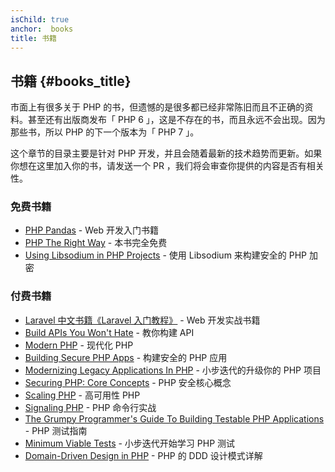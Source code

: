 ```yaml
---
isChild: true
anchor:  books
title: 书籍
---
```


## 书籍 {#books_title}

市面上有很多关于 PHP 的书，但遗憾的是很多都已经非常陈旧而且不正确的资料。甚至还有出版商发布「 PHP 6 」，这是不存在的书，而且永远不会出现。因为那些书，所以 PHP 的下一个版本为「 PHP 7 」。


这个章节的目录主要是针对 PHP 开发，并且会随着最新的技术趋势而更新。如果你想在这里加入你的书，请发送一个 PR ，我们将会审查你提供的内容是否有相关性。

### 免费书籍

* [PHP Pandas](http://daylerees.com/php-pandas/) - Web 开发入门书籍
* [PHP The Right Way](https://leanpub.com/phptherightway/) - 本书完全免费
* [Using Libsodium in PHP Projects](https://paragonie.com/book/pecl-libsodium) - 使用 Libsodium 来构建安全的 PHP 加密

### 付费书籍

* [Laravel 中文书籍《Laravel 入门教程》](https://laravel-china.org/topics/3383) - Web 开发实战书籍
* [Build APIs You Won't Hate](https://apisyouwonthate.com/) - 教你构建 API
* [Modern PHP](http://shop.oreilly.com/product/0636920033868.do) - 现代化 PHP
* [Building Secure PHP Apps](https://leanpub.com/buildingsecurephpapps) - 构建安全的 PHP 应用
* [Modernizing Legacy Applications In PHP](https://leanpub.com/mlaphp) - 小步迭代的升级你的 PHP 项目
* [Securing PHP: Core Concepts](https://leanpub.com/securingphp-coreconcepts) - PHP 安全核心概念
* [Scaling PHP](http://www.scalingphpbook.com/) - 高可用性 PHP 
* [Signaling PHP](https://leanpub.com/signalingphp) - PHP 命令行实战
* [The Grumpy Programmer's Guide To Building Testable PHP Applications](https://leanpub.com/grumpy-testing) - PHP 测试指南
* [Minimum Viable Tests](https://leanpub.com/minimumviabletests) - 小步迭代开始学习 PHP 测试
* [Domain-Driven Design in PHP](https://leanpub.com/ddd-in-php) - PHP 的 DDD 设计模式详解
